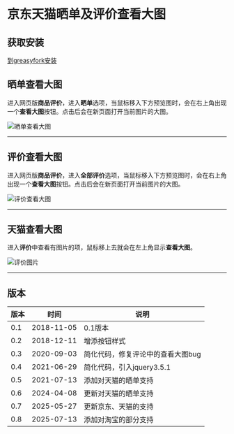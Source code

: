 # 京东天猫晒单及评价查看大图

## 获取安装

[到greasyfork安装](https://greasyfork.org/zh-CN/scripts/373983-%E4%BA%AC%E4%B8%9C%E6%99%92%E5%8D%95%E6%9F%A5%E7%9C%8B%E5%A4%A7%E5%9B%BE)

## 晒单查看大图

进入网页版**商品评价**，进入**晒单**选项，当鼠标移入下方预览图时，会在右上角出现一个**查看大图**按钮。点击后会在新页面打开当前图片的大图。

![晒单查看大图](https://cdn.jsdelivr.net/gh/ssyatelandisi/ShaidanBigImage@master/01.jpg)

------

## 评价查看大图

进入网页版**商品评价**，进入**全部评价**选项，当鼠标移入下方预览图时，会在右上角出现一个**查看大图**按钮。点击后会在新页面打开当前图片的大图。

![评价查看大图](https://cdn.jsdelivr.net/gh/ssyatelandisi/ShaidanBigImage@master/02.jpg)

------
## 天猫查看大图

进入**评价**中查看有图片的项，鼠标移上去就会在左上角显示**查看大图**。

![评价图片](https://cdn.jsdelivr.net/gh/ssyatelandisi/ShaidanBigImage@master/03.jpg)

------

## 版本

| 版本 | 时间       | 说明         |
| ---- | ---------- | ------------ |
| 0.1  | 2018-11-05 | 0.1版本      |
| 0.2  | 2018-12-11 | 增添按钮样式 |
| 0.3  | 2020-09-03 | 简化代码，修复评论中的查看大图bug |
| 0.4  | 2021-06-29 | 简化代码，引入jquery3.5.1 |
| 0.5  | 2021-07-13 | 添加对天猫的晒单支持 |
| 0.6  | 2024-04-08 | 更新对天猫的晒单支持 |
| 0.7  | 2025-05-27 | 更新京东、天猫的支持 |
| 0.8  | 2025-07-13 | 添加对淘宝的部分支持 |